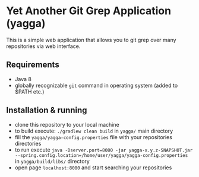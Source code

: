 # Yet Another Git Grep Application (yagga)

This is a simple web application that allows you to git grep over many repositories via web interface.

## Requirements
* Java 8
* globally recognizable `git` command in operating system (added to $PATH etc.)

## Installation & running
* clone this repository to your local machine
* to build execute: `./gradlew clean build` in `yagga/` main directory
* fill the `yagga/yagga-config.properties` file with your repositories directories
* to run execute `java -Dserver.port=8080 -jar yagga-x.y.z-SNAPSHOT.jar --spring.config.location=/home/user/yagga/yagga-config.properties` in `yagga/build/libs/` directory
* open page `localhost:8080` and start searching your repositories
